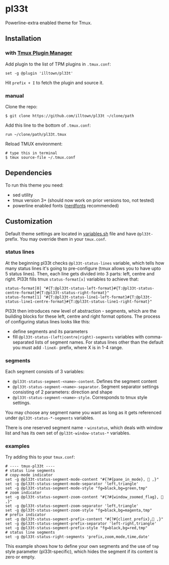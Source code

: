 # pl33t
Powerline-extra enabled theme for Tmux.
## Installation
### with [Tmux Plugin Manager](https://github.com/tmux-plugins/tpm)

Add plugin to the list of TPM plugins in `.tmux.conf`:

    set -g @plugin 'illtown/pl33t'

Hit `prefix + I` to fetch the plugin and source it.

### manual

Clone the repo:

    $ git clone https://github.com/illtown/pl33t ~/clone/path

Add this line to the bottom of `.tmux.conf`:

    run ~/clone/path/pl33t.tmux

Reload TMUX environment:

    # type this in terminal
    $ tmux source-file ~/.tmux.conf

## Dependencies

To run this theme you need:

* sed utility
* tmux version 3+ (should now work on prior versions too, not tested)
* powerline enabled fonts ([nerdfonts](https://www.nerdfonts.com) recommended)

## Customization
Default theme settings are located in [variables.sh](scripts/variables.sh) file and have `@pl33t-` prefix. You may override them in your `tmux.conf`.
### status lines
At the beginning pl33t checks `@pl33t-status-lines` variable, which tells how many status lines it's going to pre-configure (tmux allows you to have upto 5 status lines).
Then, each line gets divided into 3 parts: left, centre and right. Pl33t fills tmux `status-format[x]` variables to achieve that:
```
status-format[0] "#{T:@pl33t-status-left-format}#{T:@pl33t-status-centre-format}#{T:@pl33t-status-right-format}"
status-format[1] "#{T:@pl33t-status-line1-left-format}#{T:@pl33t-status-line1-centre-format}#{T:@pl33t-status-line1-right-format}"
```
Pl33t then introduces new level of abstraction - segments, which are the building blocks for these left, centre and right format options.
The process of configuring status lines looks like this:
  * define segments and its parameters
  * fill `@pl33t-status-(left|centre|right)-segments` variables with comma-separated lists of segment names. For status lines other than the default you must add `-lineX-` prefix, where X is in 1-4 range.
### segments
Each segment consists of 3 variables:
  * `@pl33t-status-segment-<name>-content`. Defines the segment content
  * `@pl33t-status-segment-<name>-separator`. Segment separator settings consisting of 2 parameters: direction and shape
  * `@pl33t-status-segment-<name>-style`. Corresponds to tmux style settings.

You may choose any segment name you want as long as it gets referenced under `@pl33t-status-*-segments` variables.

There is one reserved segment name - `winstatus`, which deals with window list and has its own set of `@pl33t-window-status-*` variables.
### examples
Try adding this to your `tmux.conf`:
```
# ---- tmux-pl33t ----
# status line segments
# copy-mode indicator
set -g @pl33t-status-segment-mode-content "#{?#{pane_in_mode},  ,}"
set -g @pl33t-status-segment-mode-separator 'left,triangle'
set -g @pl33t-status-segment-mode-style "fg=black,bg=green,tmp"
# zoom indicator
set -g @pl33t-status-segment-zoom-content "#{?#{window_zoomed_flag},  ,}"
set -g @pl33t-status-segment-zoom-separator 'left,triangle'
set -g @pl33t-status-segment-zoom-style "fg=black,bg=magenta,tmp"
# prefix indicator
set -g @pl33t-status-segment-prefix-content "#{?#{client_prefix}, ,}"
set -g @pl33t-status-segment-prefix-separator 'left-right,triangle'
set -g @pl33t-status-segment-prefix-style "fg=black,bg=red,tmp"
# status line segments
set -g @pl33t-status-right-segments 'prefix,zoom,mode,time,date'
```
This example shows how to define your own segments and the use of `tmp` style parameter (pl33t-specific), which hides the segment if its content is zero or empty.
